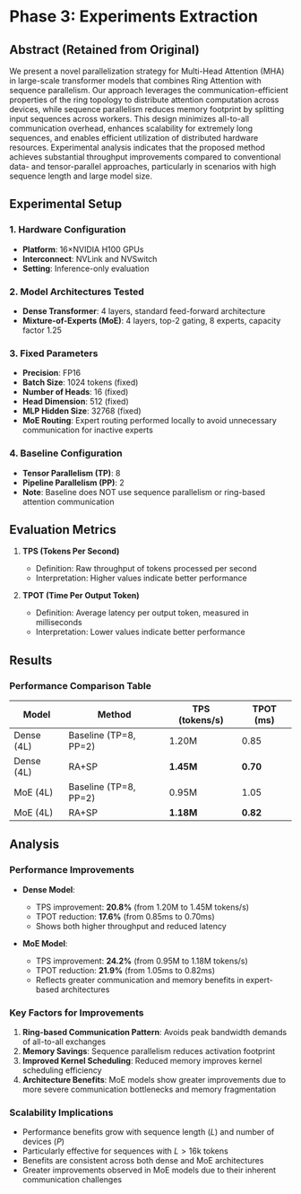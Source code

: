# Phase 3: Experiments Extraction

## Abstract (Retained from Original)
We present a novel parallelization strategy for Multi-Head Attention (MHA) in large-scale transformer models that combines Ring Attention with sequence parallelism. Our approach leverages the communication-efficient properties of the ring topology to distribute attention computation across devices, while sequence parallelism reduces memory footprint by splitting input sequences across workers. This design minimizes all-to-all communication overhead, enhances scalability for extremely long sequences, and enables efficient utilization of distributed hardware resources. Experimental analysis indicates that the proposed method achieves substantial throughput improvements compared to conventional data- and tensor-parallel approaches, particularly in scenarios with high sequence length and large model size.

## Experimental Setup

### 1. Hardware Configuration
- **Platform**: 16×NVIDIA H100 GPUs
- **Interconnect**: NVLink and NVSwitch
- **Setting**: Inference-only evaluation

### 2. Model Architectures Tested
- **Dense Transformer**: 4 layers, standard feed-forward architecture
- **Mixture-of-Experts (MoE)**: 4 layers, top-2 gating, 8 experts, capacity factor 1.25

### 3. Fixed Parameters
- **Precision**: FP16
- **Batch Size**: 1024 tokens (fixed)
- **Number of Heads**: 16 (fixed)
- **Head Dimension**: 512 (fixed)
- **MLP Hidden Size**: 32768 (fixed)
- **MoE Routing**: Expert routing performed locally to avoid unnecessary communication for inactive experts

### 4. Baseline Configuration
- **Tensor Parallelism (TP)**: 8
- **Pipeline Parallelism (PP)**: 2
- **Note**: Baseline does NOT use sequence parallelism or ring-based attention communication

## Evaluation Metrics

1. **TPS (Tokens Per Second)**
   - Definition: Raw throughput of tokens processed per second
   - Interpretation: Higher values indicate better performance

2. **TPOT (Time Per Output Token)**
   - Definition: Average latency per output token, measured in milliseconds
   - Interpretation: Lower values indicate better performance

## Results

### Performance Comparison Table
| Model      | Method                | TPS (tokens/s) | TPOT (ms) |
|------------|-----------------------|----------------|-----------|
| Dense (4L) | Baseline (TP=8, PP=2) | 1.20M          | 0.85      |
| Dense (4L) | RA+SP                 | **1.45M**      | **0.70**  |
| MoE (4L)   | Baseline (TP=8, PP=2) | 0.95M          | 1.05      |
| MoE (4L)   | RA+SP                 | **1.18M**      | **0.82**  |

## Analysis

### Performance Improvements
- **Dense Model**:
  - TPS improvement: **20.8%** (from 1.20M to 1.45M tokens/s)
  - TPOT reduction: **17.6%** (from 0.85ms to 0.70ms)
  - Shows both higher throughput and reduced latency

- **MoE Model**:
  - TPS improvement: **24.2%** (from 0.95M to 1.18M tokens/s)
  - TPOT reduction: **21.9%** (from 1.05ms to 0.82ms)
  - Reflects greater communication and memory benefits in expert-based architectures

### Key Factors for Improvements
1. **Ring-based Communication Pattern**: Avoids peak bandwidth demands of all-to-all exchanges
2. **Memory Savings**: Sequence parallelism reduces activation footprint
3. **Improved Kernel Scheduling**: Reduced memory improves kernel scheduling efficiency
4. **Architecture Benefits**: MoE models show greater improvements due to more severe communication bottlenecks and memory fragmentation

### Scalability Implications
- Performance benefits grow with sequence length ($L$) and number of devices ($P$)
- Particularly effective for sequences with $L > 16$k tokens
- Benefits are consistent across both dense and MoE architectures
- Greater improvements observed in MoE models due to their inherent communication challenges